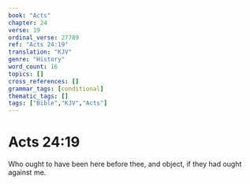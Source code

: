 ```yaml
---
book: "Acts"
chapter: 24
verse: 19
ordinal_verse: 27789
ref: "Acts 24:19"
translation: "KJV"
genre: "History"
word_count: 16
topics: []
cross_references: []
grammar_tags: [conditional]
thematic_tags: []
tags: ["Bible","KJV","Acts"]
---
```


# Acts 24:19

Who ought to have been here before thee, and object, if they had ought against me.
